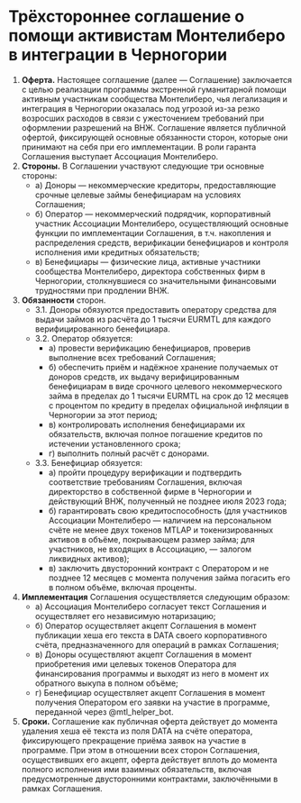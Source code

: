 Трёхстороннее соглашение о помощи активистам Монтелиберо в интеграции в Черногории
==============================================================================================

1. **Оферта.** Настоящее соглашение (далее — Соглашение) заключается с целью реализации программы экстренной гуманитарной помощи активным участникам сообщества Монтелиберо, чья легализация и интеграция в Черногории оказалась под угрозой из-за резко возросших расходов в связи с ужесточением требований при оформлении разрешений на ВНЖ. Соглашение является публичной офертой, фиксирующей основные обязанности сторон, которые они принимают на себя при его имплементации. В роли гаранта Соглашения выступает Ассоциация Монтелиберо. 
2. **Стороны.** В Соглашении участвуют следующие три основные стороны:
    * а) Доноры — некоммерческие кредиторы, предоставляющие срочные целевые займы бенефициарам на условиях Соглашения;
    * б) Оператор — некоммерческий подрядчик, корпоративный участник Ассоциации Монтелиберо, осуществляющий основные функции по имплементации Соглашения, в т.ч. накопления и распределения средств, верификации бенефициаров и контроля исполнения ими кредитных обязательств;
    * в) Бенефициары — физические лица, активные участники сообщества Монтелиберо, директора собственных фирм в Черногории, столкнувшиеся со значительными финансовыми трудностями при продлении ВНЖ. 
4. **Обязанности** сторон.
    * 3.1. Доноры обязуются предоставить оператору средства для выдачи займов из расчёта до 1 тысячи EURMTL для каждого верифицированного бенефициара. 
    * 3.2. Оператор обязуется:
        * а) провести верификацию бенефициаров, проверив выполнение всех требований Соглашения;
        * б) обеспечить приём и надёжное хранение получаемых от доноров средств, их выдачу верифицированным бенефициарам в виде срочного целевого некоммерческого займа в пределах до 1 тысячи EURMTL на срок до 12 месяцев с процентом по кредиту в пределах официальной инфляции в Черногории за этот период;
        * в) контролировать исполнения бенефициарами их обязательств, включая  полное погашение кредитов по истечении установленного срока;
        * г) выполнить полный расчёт с донорами. 
    * 3.3. Бенефициар обязуется:
        * а) пройти процедуру верификации и подтвердить соответствие требованиям Соглашения, включая директорство в собственной фирме в Черногории и действующий ВНЖ, полученный не позднее июля 2023 года;
        * б) гарантировать свою кредитоспособность (для участников Ассоциации Монтелиберо — наличием на персональном счёте не менее двух токенов MTLAP и токенизированных активов в объёме, покрывающем размер займа; для участников, не входящих в Ассоциацию, — залогом ликвидных активов);
        * в) заключить двусторонний контракт с Оператором и не позднее 12 месяцев с момента получения займа погасить его в полном объёме, включая проценты.
5. **Имплементация** Соглашения осуществляется следующим образом:
    * а) Ассоциация Монтелиберо согласует текст Соглашения и осуществляет его независимую нотаризацию;
    * б) Оператор осуществляет акцепт Соглашения в момент публикации хеша его текста в DATA своего корпоративного счёта, предназначенного для операций в рамках Соглашения;
    * в) Доноры осуществляют акцепт Соглашения в момент приобретения ими целевых токенов Оператора для финансирования программы и выходят из него в момент их обратного выкупа в полном объёме;
    * г) Бенефициар осуществляет акцепт Соглашения в момент получения Оператором его заявки на участие в программе, переданной через @mtl_helper_bot. 
6. **Сроки.** Соглашение как публичная оферта действует до момента удаления хеша её текста из поля DATA на счёте оператора, фиксирующего прекращение приёма заявок на участие в программе. При этом в отношении всех сторон Соглашения, осуществивших его акцепт, оферта действует вплоть до момента полного исполнения ими взаимных обязательств, включая предусмотренные двусторонними контрактами, заключёнными в рамках Соглашения.
